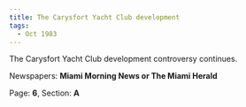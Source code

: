 ```yaml
---  
title: The Carysfort Yacht Club development  
tags:  
  - Oct 1983  
---  
```

  
The Carysfort Yacht Club development controversy continues.  
  
Newspapers: **Miami Morning News or The Miami Herald**  
  
Page: **6**, Section: **A** 
